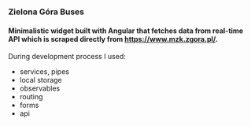 ### Zielona Góra Buses

#### Minimalistic widget built with Angular that fetches data from real-time API which is scraped directly from https://www.mzk.zgora.pl/.

During development process I used:
- services, pipes
- local storage
- observables
- routing
- forms
- api
